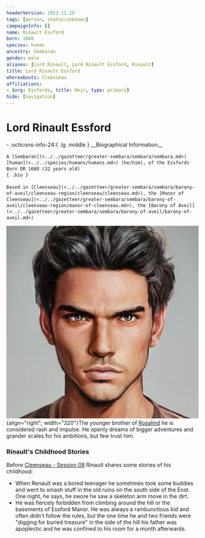 ```yaml
---
headerVersion: 2023.11.25
tags: [person, status/unknown]
campaignInfo: []
name: Rinault Essford
born: 1688
species: human
ancestry: Sembaran
gender: male
aliases: [Lord Rinault, Lord Rinault Essford, Rinault]
title: Lord Rinault Essford
whereabouts: Cleenseau
affiliations:
- {org: Essfords, title: Heir, type: primary}
hide: [navigation]
---
```

# Lord Rinault Essford
<div class="grid cards ext-narrow-margin ext-one-column" markdown>
- :octicons-info-24:{ .lg .middle } __Biographical Information__

    A [Sembaran](<../../gazetteer/greater-sembara/sembara/sembara.md>) [human](<../../species/humans/humans.md>) (he/him), of the Essfords  
    Born DR 1688 (32 years old)  
    { .bio }

    Based in [Cleenseau](<../../gazetteer/greater-sembara/sembara/barony-of-aveil/cleenseau-region/cleenseau/cleenseau.md>), the [Manor of Cleenseau](<../../gazetteer/greater-sembara/sembara/barony-of-aveil/cleenseau-region/manor-of-cleenseau.md>), the [Barony of Aveil](<../../gazetteer/greater-sembara/sembara/barony-of-aveil/barony-of-aveil.md>)
</div>


![Lord Rinault Essford](../../assets/lord-rinault-essford.png){align="right"; width="320"}The younger brother of [Rosalind](<./rosalind-essford.md>) he is considered rash and impulse. He openly dreams of bigger adventures and grander scales for his ambitions, but few trust him.


### Rinault's Childhood Stories
Before [Cleenseau - Session 08](<../../campaigns/cleenseau-campaign/sessions/cleenseau-session-08.md>) Rinault shares some stories of his childhood:

- When Renault was a bored teenager he sometimes took some buddies and went to smash stuff in the old ruins on the south side of the Enst. One night, he says, he swore he saw a skeleton arm move in the dirt. 
- He was fiercely forbidden from climbing around the hill or the basements of Essford Manor. He was always a rambunctious kid and often didn't follow the rules, but the one time he and two friends were "digging for buried treasure" in the side of the hill his father was apoplectic and he was confined to his room for a month afterwards. 





